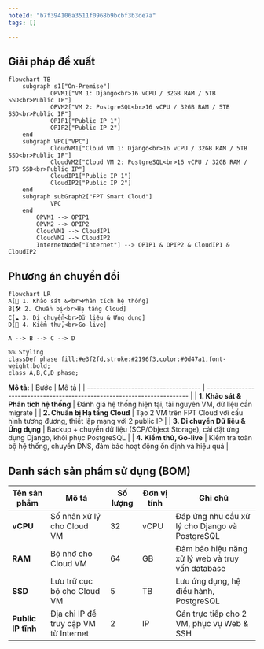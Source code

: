 ```yaml
---
noteId: "b7f394106a3511f0968b9bcbf3b3de7a"
tags: []

---
```


## Giải pháp đề xuất
```mermaid
flowchart TB
    subgraph s1["On-Premise"]
            OPVM1["VM 1: Django<br>16 vCPU / 32GB RAM / 5TB SSD<br>Public IP"]
            OPVM2["VM 2: PostgreSQL<br>16 vCPU / 32GB RAM / 5TB SSD<br>Public IP"]
            OPIP1["Public IP 1"]
            OPIP2["Public IP 2"]
    end
    subgraph VPC["VPC"]
            CloudVM1["Cloud VM 1: Django<br>16 vCPU / 32GB RAM / 5TB SSD<br>Public IP"]
            CloudVM2["Cloud VM 2: PostgreSQL<br>16 vCPU / 32GB RAM / 5TB SSD<br>Public IP"]
            CloudIP1["Public IP 1"]
            CloudIP2["Public IP 2"]
    end
    subgraph subGraph2["FPT Smart Cloud"]
            VPC
    end
        OPVM1 --> OPIP1
        OPVM2 --> OPIP2
        CloudVM1 --> CloudIP1
        CloudVM2 --> CloudIP2
        InternetNode["Internet"] --> OPIP1 & OPIP2 & CloudIP1 & CloudIP2
```

## Phương án chuyển đổi
```mermaid
flowchart LR
A[📌 1. Khảo sát &<br>Phân tích hệ thống]
B[🛠️ 2. Chuẩn bị<br>Hạ tầng Cloud]
C[☁️ 3. Di chuyển<br>Dữ liệu & Ứng dụng]
D[🚀 4. Kiểm thử,<br>Go-live]

A --> B --> C --> D

%% Styling
classDef phase fill:#e3f2fd,stroke:#2196f3,color:#0d47a1,font-weight:bold;
class A,B,C,D phase;
```

**Mô tả:**
| Bước                                 | Mô tả                                                                    |
| ------------------------------------ | ------------------------------------------------------------------------ |
| **1. Khảo sát & Phân tích hệ thống** | Đánh giá hệ thống hiện tại, tài nguyên VM, dữ liệu cần migrate           |
| **2. Chuẩn bị Hạ tầng Cloud**        | Tạo 2 VM trên FPT Cloud với cấu hình tương đương, thiết lập mạng với 2 public IP |
| **3. Di chuyển Dữ liệu & Ứng dụng**  | Backup + chuyển dữ liệu (SCP/Object Storage), cài đặt ứng dụng Django, khôi phục PostgreSQL      |
| **4. Kiểm thử, Go-live**  | Kiểm tra toàn bộ hệ thống, chuyển DNS, đảm bảo hoạt động ổn định và hiệu quả   |

## Danh sách sản phẩm sử dụng (BOM)

| Tên sản phẩm             | Mô tả                                                   | Số lượng | Đơn vị tính | Ghi chú                                            |
| ------------------------ | ------------------------------------------------------- | -------- | ----------- | -------------------------------------------------- |
| **vCPU**                 | Số nhân xử lý cho Cloud VM                              | 32       | vCPU        | Đáp ứng nhu cầu xử lý cho Django và PostgreSQL     |
| **RAM**                  | Bộ nhớ cho Cloud VM                                     | 64       | GB          | Đảm bảo hiệu năng xử lý web và truy vấn database   |
| **SSD**                  | Lưu trữ cục bộ cho Cloud VM                             | 5        | TB          | Lưu ứng dụng, hệ điều hành, PostgreSQL             |
| **Public IP tĩnh**       | Địa chỉ IP để truy cập VM từ Internet                   | 2        | IP          | Gán trực tiếp cho 2 VM, phục vụ Web & SSH         |